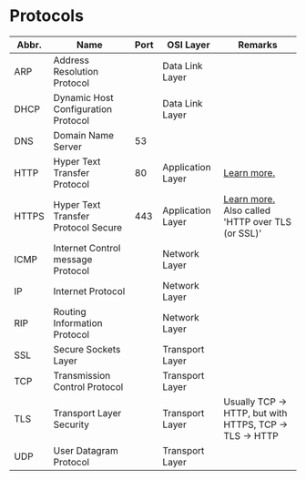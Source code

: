 # Protocols

Abbr. | Name | Port | OSI Layer | Remarks
----- | ---- | ---- | --------- | -------
ARP | Address Resolution Protocol | | Data Link Layer
DHCP | Dynamic Host Configuration Protocol | | Data Link Layer
DNS | Domain Name Server | 53
HTTP | Hyper Text Transfer Protocol | 80 | Application Layer | [Learn more.](https://github.com/HarshKapadia2/web-dev/blob/master/resources.md#general-back-end-prerequisites/:~:text=HTTP)
HTTPS | Hyper Text Transfer Protocol Secure | 443 | Application Layer | [Learn more.](https://github.com/HarshKapadia2/web-dev/blob/master/resources.md#general-back-end-prerequisites/:~:text=HTTP) Also called 'HTTP over TLS (or SSL)'
ICMP | Internet Control message Protocol | | Network Layer
IP | Internet Protocol | | Network Layer
RIP | Routing Information Protocol | | Network Layer
SSL | Secure Sockets Layer | | Transport Layer
TCP | Transmission Control Protocol | | Transport Layer
TLS | Transport Layer Security | | Transport Layer | Usually TCP -> HTTP, but with HTTPS, TCP -> TLS -> HTTP
UDP | User Datagram Protocol | | Transport Layer
